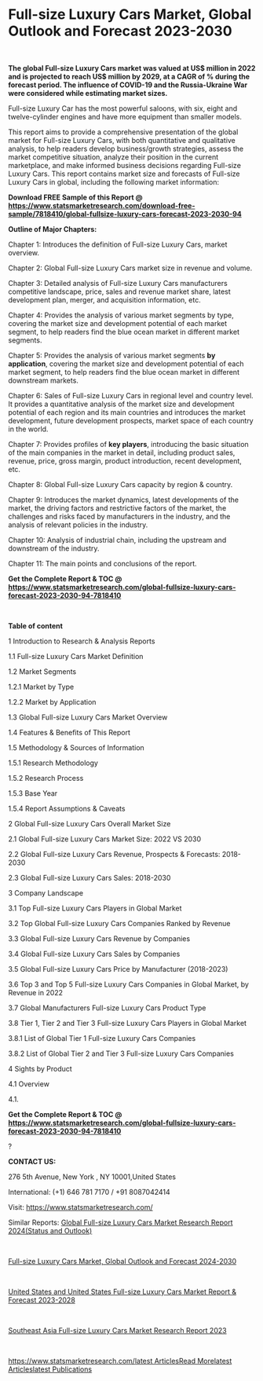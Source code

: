 <h1>Full-size Luxury Cars Market, Global Outlook and Forecast 2023-2030</h1><br/><p><strong>The global Full-size Luxury Cars market was valued at US$ million in 2022 and is projected to reach US$ million by 2029, at a <strong>CAGR</strong> of % during the forecast period. The influence of COVID-19 and the Russia-Ukraine War were considered while estimating market sizes.</strong></p>
 
 
 
 <p>Full-size Luxury Car has the most powerful saloons, with six, eight and twelve-cylinder engines and have more equipment than smaller models.</p>
 
 
 
 <p>This report aims to provide a comprehensive presentation of the global market for Full-size Luxury Cars, with both quantitative and qualitative analysis, to help readers develop business/growth strategies, assess the market competitive situation, analyze their position in the current marketplace, and make informed business decisions regarding Full-size Luxury Cars. This report contains market size and forecasts of Full-size Luxury Cars in global, including the following market information:</p>
 
 
 
 <p><strong>Download FREE Sample of this Report @ <a href="https://www.statsmarketresearch.com/download-free-sample/7818410/global-fullsize-luxury-cars-forecast-2023-2030-94">https://www.statsmarketresearch.com/download-free-sample/7818410/global-fullsize-luxury-cars-forecast-2023-2030-94</a></strong></p>
 
 
 
 <p><strong>Outline of Major Chapters:</strong></p>
 
 
 
 <p>Chapter 1: Introduces the definition of Full-size Luxury Cars, market overview.</p>
 
 
 
 <p>Chapter 2: Global Full-size Luxury Cars market size in revenue and volume.</p>
 
 
 
 <p>Chapter 3: Detailed analysis of Full-size Luxury Cars manufacturers competitive landscape, price, sales and revenue market share, latest development plan, merger, and acquisition information, etc.</p>
 
 
 
 <p>Chapter 4: Provides the analysis of various market segments by type, covering the market size and development potential of each market segment, to help readers find the blue ocean market in different market segments.</p>
 
 
 
 <p>Chapter 5: Provides the analysis of various market segments <strong>by application</strong>, covering the market size and development potential of each market segment, to help readers find the blue ocean market in different downstream markets.</p>
 
 
 
 <p>Chapter 6: Sales of Full-size Luxury Cars in regional level and country level. It provides a quantitative analysis of the market size and development potential of each region and its main countries and introduces the market development, future development prospects, market space of each country in the world.</p>
 
 
 
 <p>Chapter 7: Provides profiles of <strong>key players</strong>, introducing the basic situation of the main companies in the market in detail, including product sales, revenue, price, gross margin, product introduction, recent development, etc.</p>
 
 
 
 <p>Chapter 8: Global Full-size Luxury Cars capacity by region & country.</p>
 
 
 
 <p>Chapter 9: Introduces the market dynamics, latest developments of the market, the driving factors and restrictive factors of the market, the challenges and risks faced by manufacturers in the industry, and the analysis of relevant policies in the industry.</p>
 
 
 
 <p>Chapter 10: Analysis of industrial chain, including the upstream and downstream of the industry.</p>
 
 
 
 <p>Chapter 11: The main points and conclusions of the report.</p>
 
 
 
 <div><b>Get the Complete Report & TOC @ <a href="https://www.statsmarketresearch.com/global-fullsize-luxury-cars-forecast-2023-2030-94-7818410">https://www.statsmarketresearch.com/global-fullsize-luxury-cars-forecast-2023-2030-94-7818410</a></b></div>
 
 
 
 <p><br />
 
 <b>Table of content</b></p>
 
 
 
 <p>1 Introduction to Research & Analysis Reports<br />
 
 1.1 Full-size Luxury Cars Market Definition<br />
 
 1.2 Market Segments<br />
 
 1.2.1 Market by Type<br />
 
 1.2.2 Market by Application<br />
 
 1.3 Global Full-size Luxury Cars Market Overview<br />
 
 1.4 Features & Benefits of This Report<br />
 
 1.5 Methodology & Sources of Information<br />
 
 1.5.1 Research Methodology<br />
 
 1.5.2 Research Process<br />
 
 1.5.3 Base Year<br />
 
 1.5.4 Report Assumptions & Caveats<br />
 
 2 Global Full-size Luxury Cars Overall Market Size<br />
 
 2.1 Global Full-size Luxury Cars Market Size: 2022 VS 2030<br />
 
 2.2 Global Full-size Luxury Cars Revenue, Prospects & Forecasts: 2018-2030<br />
 
 2.3 Global Full-size Luxury Cars Sales: 2018-2030<br />
 
 3 Company Landscape<br />
 
 3.1 Top Full-size Luxury Cars Players in Global Market<br />
 
 3.2 Top Global Full-size Luxury Cars Companies Ranked by Revenue<br />
 
 3.3 Global Full-size Luxury Cars Revenue by Companies<br />
 
 3.4 Global Full-size Luxury Cars Sales by Companies<br />
 
 3.5 Global Full-size Luxury Cars Price by Manufacturer (2018-2023)<br />
 
 3.6 Top 3 and Top 5 Full-size Luxury Cars Companies in Global Market, by Revenue in 2022<br />
 
 3.7 Global Manufacturers Full-size Luxury Cars Product Type<br />
 
 3.8 Tier 1, Tier 2 and Tier 3 Full-size Luxury Cars Players in Global Market<br />
 
 3.8.1 List of Global Tier 1 Full-size Luxury Cars Companies<br />
 
 3.8.2 List of Global Tier 2 and Tier 3 Full-size Luxury Cars Companies<br />
 
 4 Sights by Product<br />
 
 4.1 Overview<br />
 
 4.1.</p>
 
 
 
 <div><b>Get the Complete Report & TOC @ <a href="https://www.statsmarketresearch.com/global-fullsize-luxury-cars-forecast-2023-2030-94-7818410">https://www.statsmarketresearch.com/global-fullsize-luxury-cars-forecast-2023-2030-94-7818410</a></b></div>
 
 
 
 <p>? </p>
 
 
 
 <p><b>CONTACT US:</b><br />
 
 276 5th Avenue, New York , NY 10001,United States<br />
 
 International: (+1) 646 781 7170 / +91 8087042414<br />
 
 Visit: <a href="https://www.statsmarketresearch.com/">https://www.statsmarketresearch.com/</a><br />
 
 Similar Reports: <a href="https://www.statsmarketresearch.com/global-fullsize-luxury-cars-forecast-2023-2030-94-7818410">Global Full-size Luxury Cars Market Research Report 2024(Status and Outlook)</a><br />
 
 <br />
 
 <a href="https://www.statsmarketresearch.com/global-fullsize-luxury-cars-forecast-2023-2030-94-7818410">Full-size Luxury Cars Market, Global Outlook and Forecast 2024-2030</a><br />
 
 <br />
 
 <a href="https://www.statsmarketresearch.com/global-fullsize-luxury-cars-forecast-2023-2030-94-7818410">United States and United States Full-size Luxury Cars Market Report & Forecast 2023-2028</a><br />
 
 <br />
 
 <a href="https://www.statsmarketresearch.com/global-fullsize-luxury-cars-forecast-2023-2030-94-7818410">Southeast Asia Full-size Luxury Cars Market Research Report 2023</a><br />
 
 <br />
 
 <a href="https://gyeongbokgung.com">https://www.statsmarketresearch.com/</a><a href="https://hallyeomaritime.com">latest Articles</a><a href="https://jingwansa.com">Read More</a><a href="https://nguoiviet.jp/">latest Articles</a><a href="https://www.intelmarketresearch.com/">latest Publications</a></p>